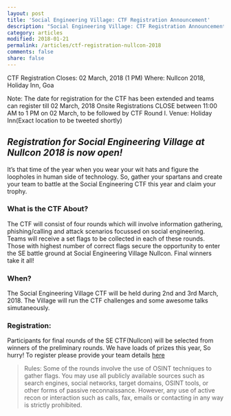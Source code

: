 ```yaml
---
layout: post
title: 'Social Engineering Village: CTF Registration Announcement'
description: "Social Engineering Village: CTF Registration Announcement"
category: articles
modified: 2018-01-21
permalink: /articles/ctf-registration-nullcon-2018
comments: false
share: false
---	
```

CTF Registration Closes: 02 March, 2018 (1 PM)
Where: Nullcon 2018, Holiday Inn, Goa

Note: The date for registration for the CTF has been extended and teams can register till 02 March, 2018
Onsite Registrations CLOSE between 11:00 AM to 1 PM on 02 March, to be followed by CTF Round I.
Venue: Holiday Inn(Exact location to be tweeted shortly)

## *Registration for Social Engineering Village at Nullcon 2018 is now open!*

It’s that time of the year when you wear your wit hats and figure the loopholes in human side of technology. So, gather your spartans and create your team to battle at the Social Engineering CTF this year and claim your trophy.

### What is the CTF About?
The CTF will consist of four rounds which will involve information gathering, phishing/calling and attack scenarios focussed on social engineering. Teams will receive a set flags to be collected in each of these rounds. Those with highest number of correct flags secure the opportunity to enter the SE battle ground at Social Engineering Village Nullcon. Final winners take it all!

### When?
The Social Engineering Village CTF will be held during 2nd and 3rd March, 2018. The Village will run the CTF challenges and some awesome talks simutaneously.

### Registration:
Participants for final rounds of the SE CTF(Nullcon) will be selected from winners of the preliminary rounds. We have loads of prizes this year, So hurry!
To register please provide your team details [here](https://docs.google.com/forms/d/1gz77Re5W3woHCcYVU3XhmaUJi5zM6CMdcvEr8o7vFGY/)

> Rules:
Some of the rounds involve the use of OSINT techniques to gather flags. You may use all publicly available sources such as search engines, social networks, target domains, OSINT tools, or other forms of passive reconnaissance. However, any use of active recon or interaction such as calls, fax, emails or contacting in any way is strictly prohibited.

